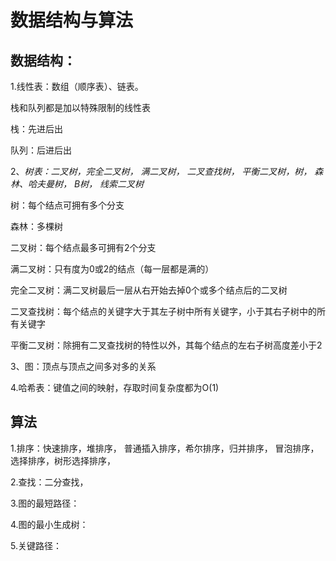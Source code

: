 #              	     数据结构与算法

## 数据结构：

1.线性表：数组（顺序表）、链表。

栈和队列都是加以特殊限制的线性表

栈：先进后出

队列：后进后出



2、*树表：二叉树，完全二叉树， 满二叉树， 二叉查找树， 平衡二叉树，树， 森林、哈夫曼树， B树， 线索二叉树*

树：每个结点可拥有多个分支

森林：多棵树

二叉树：每个结点最多可拥有2个分支

满二叉树：只有度为0或2的结点（每一层都是满的）

完全二叉树：满二叉树最后一层从右开始去掉0个或多个结点后的二叉树

二叉查找树：每个结点的关键字大于其左子树中所有关键字，小于其右子树中的所有关键字

平衡二叉树：除拥有二叉查找树的特性以外，其每个结点的左右子树高度差小于2





3、图：顶点与顶点之间多对多的关系



4.哈希表：键值之间的映射，存取时间复杂度都为O(1)



## 算法

1.排序：快速排序，堆排序， 普通插入排序，希尔排序，归并排序， 冒泡排序， 选择排序，树形选择排序， 



2.查找：二分查找，



3.图的最短路径：

4.图的最小生成树：

5.关键路径：







